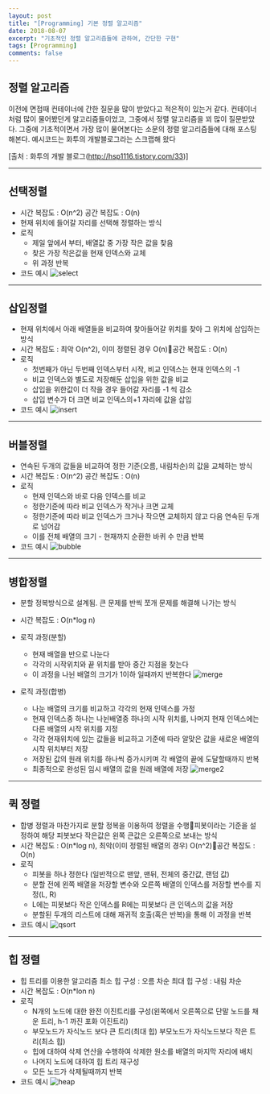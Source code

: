 ```yaml
---
layout: post
title: "[Programming] 기본 정렬 알고리즘"
date: 2018-08-07
excerpt: "기초적인 정렬 알고리즘들에 관하여, 간단한 구현"
tags: [Programming]
comments: false
---
```


## 정렬 알고리즘

 이전에 면접때 컨테이너에 간한 질문을 많이 받았다고 적은적이 있는거 같다.
컨테이너처럼 많이 물어봤던게 알고리즘들이었고, 그중에서 정렬 알고리즘을 꾀 많이 질문받았다.
그중에 기초적이면서 가장 많이 물어본다는 소문의 정렬 알고리즘들에 대해 포스팅해본다.
예시코드는 화투의 개발블로그라는  스크랩해 왔다

[출처 : 화투의 개발 블로그(http://hsp1116.tistory.com/33)]

---

## 선택정렬

  * 시간 복잡도 : O(n^2)     공간 복잡도 : O(n)
  * 현재 위치에 들어갈 자리를 선택해 정렬하는 방식
  * 로직
    * 제일 앞에서 부터, 배열값 중 가장 작은 값을 찾음
    * 찾은 가장 작은값을 현재 인덱스와 교체
    * 위 과정 반복
  * 코드 예시
![select](/assets/img/algorithm/select.png)

---

## 삽입정렬

  * 현재 위치에서 아래 배열들을 비교하여 찾아들어갈 위치를 찾아 그 위치에 삽입하는 방식
  * 시간 복잡도 : 최악 O(n^2), 이미 정렬된 경우 O(n)공간 복잡도 : O(n)
  * 로직
    * 첫번째가 아닌 두번째 인덱스부터 시작, 비교 인덱스는 현재 인덱스의 -1
    * 비교 인덱스와 별도로 저장해둔 삽입을 위한 값을 비교
    * 삽입을 위한값이 더 작을 경우 들어갈 자리를 -1 씩 감소
    * 삽입 변수가 더 크면 비교 인덱스의+1 자리에 값을 삽입
  * 코드 예시
  ![insert](/assets/img/algorithm/insert.png)

---

## 버블정렬

  * 연속된 두개의 값들을 비교하여 정한 기준(오름, 내림차순)의 값을 교체하는 방식
  * 시간 복잡도 : O(n^2)    공간 복잡도 : O(n)
  * 로직
    * 현재 인덱스와 바로 다음 인덱스를 비교
    * 정한기준에 따라 비교 인덱스가 작거나 크면 교체
    * 정한기준에 따라 비교 인덱스가 크거나 작으면 교체하지 않고 다음 연속된 두개로 넘어감
    * 이를 전체 배열의 크기 - 현재까지 순환한 바퀴 수 만큼 반복
  * 코드 예시
  ![bubble](/assets/img/algorithm/bubble.png)

---

## 병합정렬

  * 분할 정복방식으로 설계됨. 큰 문제를 반씩 쪼개 문제를 해결해 나가는 방식
  * 시간 복잡도 : O(n*log n)
  * 로직 과정(분할)
    * 현재 배열을 반으로 나눈다
    * 각각의 시작위치와 끝 위치를 받아 중간 지점을 찾는다
    * 이 과정을 나뉜 배열의 크기가 1이하 일때까지 반복한다
  ![merge](/assets/img/algorithm/merge.png)

  * 로직 과정(합병)
    * 나눈 배열의 크기를 비교하고 각각의 현재 인덱스를 가정
    * 현재 인덱스중 하나는 나뉜배열중 하나의 시작 위치를, 나머지 현재 인덱스에는 다른 배열의 시작 위치를 지정
    * 각각 현재위치에 있는 값들을 비교하고 기준에 따라 알맞은 값을 새로운 배열의 시작 위치부터 저장
    * 저장된 값의 원래 위치를 하나씩 증가시키며 각 배열의 끝에 도달할때까지 반복
    * 최종적으로 완성된 임시 배열의 값을 원래 배열에 저장
  ![merge2](/assets/img/algorithm/merge2.png)

---

## 퀵 정렬

  * 합병 정렬과 마찬가지로 분할 정복을 이용하여 정렬을 수행피봇이라는 기준을 설정하여 해당 피봇보다 작은값은 왼쪽 큰값은 오른쪽으로 보내는 방식
  * 시간 복잡도 : O(n*log n), 최악(이미 정렬된 배열의 경우) O(n^2)공간 복잡도 : O(n)
  * 로직
    * 피봇을 하나 정한다 (일반적으로 맨앞, 맨뒤, 전체의 중간값, 랜덤 값)
    * 분할 전에 왼쪽 배열을 저장할 변수와 오른쪽 배열의 인덱스를 저장할 변수를 지정(L, R)
    * L에는 피봇보다 작은 인덱스를 R에는 피봇보다 큰 인덱스의 값을 저장
    * 분할된 두개의 리스트에 대해 재귀적 호출(혹은 반복)을 통해 이 과정을 반복
  * 코드 예시
  ![qsort](/assets/img/algorithm/qsort.png)

---

## 힙 정렬

* 힙 트리를 이용한 알고리즘
최소 힙 구성 : 오름 차순      최대 힙 구성 : 내림 차순
* 시간 복잡도 : O(n*lon n)
* 로직
  * N개의 노드에 대한 완전 이진트리를 구성(왼쪽에서 오른쪽으로 단말 노드를 채운 트리, h-1 까진 포화 이진트리)
  * 부모노드가 자식노드 보다 큰 트리(최대 힙)   부모노드가 자식노드보다 작은 트리(최소 힙)
  * 힙에 대하여 삭제 연산을 수행하여 삭제한 원소를 배열의 마지막 자리에 배치
  * 나머지 노드에 대하여 힙 트리 재구성
  * 모든 노드가 삭제될때까지 반복
* 코드 예시
  ![heap](/assets/img/algorithm/heap.png)
